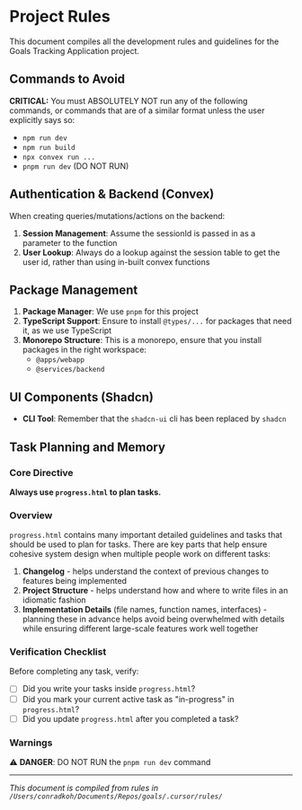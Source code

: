 # Project Rules

This document compiles all the development rules and guidelines for the Goals Tracking Application project.

## Commands to Avoid

**CRITICAL:** You must ABSOLUTELY NOT run any of the following commands, or commands that are of a similar format unless the user explicitly says so:

- `npm run dev`
- `npm run build` 
- `npx convex run ...`
- `pnpm run dev` (DO NOT RUN)

## Authentication & Backend (Convex)

When creating queries/mutations/actions on the backend:

1. **Session Management**: Assume the sessionId is passed in as a parameter to the function
2. **User Lookup**: Always do a lookup against the session table to get the user id, rather than using in-built convex functions

## Package Management

1. **Package Manager**: We use `pnpm` for this project
2. **TypeScript Support**: Ensure to install `@types/...` for packages that need it, as we use TypeScript
3. **Monorepo Structure**: This is a monorepo, ensure that you install packages in the right workspace:
   - `@apps/webapp`
   - `@services/backend`

## UI Components (Shadcn)

- **CLI Tool**: Remember that the `shadcn-ui` cli has been replaced by `shadcn`

## Task Planning and Memory

### Core Directive
**Always use `progress.html` to plan tasks.**

### Overview
`progress.html` contains many important detailed guidelines and tasks that should be used to plan for tasks. There are key parts that help ensure cohesive system design when multiple people work on different tasks:

1. **Changelog** - helps understand the context of previous changes to features being implemented
2. **Project Structure** - helps understand how and where to write files in an idiomatic fashion
3. **Implementation Details** (file names, function names, interfaces) - planning these in advance helps avoid being overwhelmed with details while ensuring different large-scale features work well together

### Verification Checklist

Before completing any task, verify:

- [ ] Did you write your tasks inside `progress.html`?
- [ ] Did you mark your current active task as "in-progress" in `progress.html`?
- [ ] Did you update `progress.html` after you completed a task?

### Warnings

⚠️ **DANGER**: DO NOT RUN the `pnpm run dev` command

---

*This document is compiled from rules in `/Users/conradkoh/Documents/Repos/goals/.cursor/rules/`*